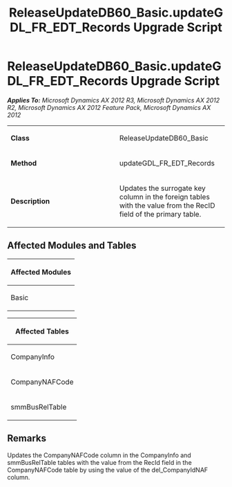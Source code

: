 ﻿---
title: ReleaseUpdateDB60_Basic.updateGDL_FR_EDT_Records Upgrade Script
TOCTitle: ReleaseUpdateDB60_Basic.updateGDL_FR_EDT_Records Upgrade Script
ms:assetid: 1d19fd83-4d85-ea62-fd9d-707fe37d4b06
ms:mtpsurl: https://msdn.microsoft.com/en-us/library/JJ718723(v=AX.60)
ms:contentKeyID: 49707006
ms.date: 05/18/2015
mtps_version: v=AX.60
---

# ReleaseUpdateDB60\_Basic.updateGDL\_FR\_EDT\_Records Upgrade Script 


_**Applies To:** Microsoft Dynamics AX 2012 R3, Microsoft Dynamics AX 2012 R2, Microsoft Dynamics AX 2012 Feature Pack, Microsoft Dynamics AX 2012_

<table>
<colgroup>
<col style="width: 50%" />
<col style="width: 50%" />
</colgroup>
<tbody>
<tr class="odd">
<td><p><strong>Class</strong></p></td>
<td><p>ReleaseUpdateDB60_Basic</p></td>
</tr>
<tr class="even">
<td><p><strong>Method</strong></p></td>
<td><p>updateGDL_FR_EDT_Records</p></td>
</tr>
<tr class="odd">
<td><p><strong>Description</strong></p></td>
<td><p>Updates the surrogate key column in the foreign tables with the value from the RecID field of the primary table.</p></td>
</tr>
</tbody>
</table>


## Affected Modules and Tables

<table>
<colgroup>
<col style="width: 100%" />
</colgroup>
<thead>
<tr class="header">
<th><p>Affected Modules</p></th>
</tr>
</thead>
<tbody>
<tr class="odd">
<td><p>Basic</p></td>
</tr>
</tbody>
</table>


<table>
<colgroup>
<col style="width: 100%" />
</colgroup>
<thead>
<tr class="header">
<th><p>Affected Tables</p></th>
</tr>
</thead>
<tbody>
<tr class="odd">
<td><p>CompanyInfo</p></td>
</tr>
<tr class="even">
<td><p>CompanyNAFCode</p></td>
</tr>
<tr class="odd">
<td><p>smmBusRelTable</p></td>
</tr>
</tbody>
</table>


## Remarks

Updates the CompanyNAFCode column in the CompanyInfo and smmBusRelTable tables with the value from the RecId field in the CompanyNAFCode table by using the value of the del\_CompanyIdNAF column.

  


